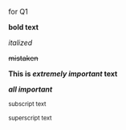 for Q1

**bold text**

*italized*

~~mistaken~~

**This is _extremely important_ text**

***all important***

<sub>subscript text</sub>

<sup>superscript text</sup>
